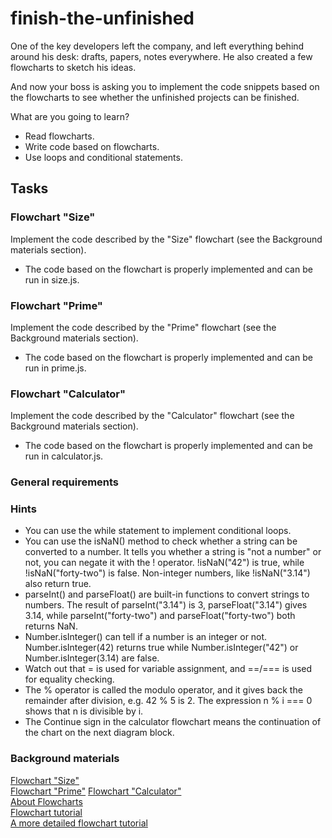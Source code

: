 # finish-the-unfinished
One of the key developers left the company, and left everything behind around his desk: drafts, papers, notes everywhere. He also created a few flowcharts to sketch his ideas.

And now your boss is asking you to implement the code snippets based on the flowcharts to see whether the unfinished projects can be finished.

What are you going to learn?
* Read flowcharts.
* Write code based on flowcharts.
* Use loops and conditional statements.

## Tasks

### Flowchart "Size"
Implement the code described by the "Size" flowchart (see the Background materials section).

* The code based on the flowchart is properly implemented and can be run in size.js.

### Flowchart "Prime"
Implement the code described by the "Prime" flowchart (see the Background materials section).

* The code based on the flowchart is properly implemented and can be run in prime.js.

### Flowchart "Calculator"
Implement the code described by the "Calculator" flowchart (see the Background materials section).

* The code based on the flowchart is properly implemented and can be run in calculator.js.

### General requirements

### Hints

* You can use the while statement to implement conditional loops.
* You can use the isNaN() method to check whether a string can be converted to a number. It tells you whether a string is "not a number" or not, you can negate it with the ! operator. !isNaN("42") is true, while !isNaN("forty-two") is false. Non-integer numbers, like !isNaN("3.14") also return true.
* parseInt() and parseFloat() are built-in functions to convert strings to numbers. The result of parseInt("3.14") is 3, parseFloat("3.14") gives 3.14, while parseInt("forty-two") and parseFloat("forty-two") both returns NaN.
* Number.isInteger() can tell if a number is an integer or not. Number.isInteger(42) returns true while Number.isInteger("42") or Number.isInteger(3.14) are false.
* Watch out that = is used for variable assignment, and ==/=== is used for equality checking.
* The % operator is called the modulo operator, and it gives back the remainder after division, e.g. 42 % 5 is 2. The expression n % i === 0 shows that n is divisible by i.
* The Continue sign in the calculator flowchart means the continuation of the chart on the next diagram block.

### Background materials
[Flowchart "Size"](flowchart-size.png)  
[Flowchart "Prime"](flowchart-prime.png)
[Flowchart "Calculator"](flowchart-calculator.png)  
[About Flowcharts](../../Flowcharts.md)  
[Flowchart tutorial](https://online.visual-paradigm.com/diagrams/tutorials/flowchart-tutorial/)  
[A more detailed flowchart tutorial](https://creately.com/guides/flowchart-guide-flowchart-tutorial/)